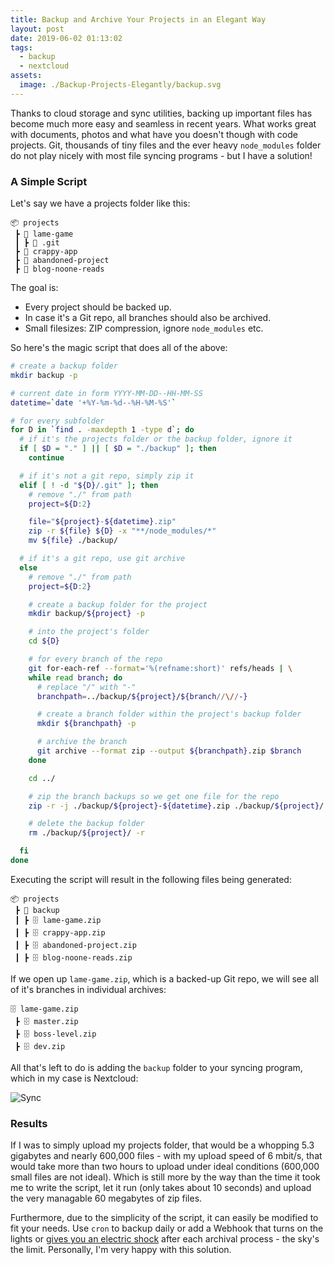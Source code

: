 ```yaml
---
title: Backup and Archive Your Projects in an Elegant Way
layout: post
date: 2019-06-02 01:13:02
tags:
  - backup
  - nextcloud
assets:
  image: ./Backup-Projects-Elegantly/backup.svg
---
```


Thanks to cloud storage and sync utilities, backing up important files has become much more easy and seamless in recent years. What works great with documents, photos and what have you doesn't though with code projects. Git, thousands of tiny files and the ever heavy `node_modules` folder do not play nicely with most file syncing programs - but I have a solution!

<!-- more -->

### A Simple Script

Let's say we have a projects folder like this:

```
📦 projects
 ┣ 📂 lame-game
 ┃ ┣ 📂 .git
 ┣ 📂 crappy-app
 ┣ 📂 abandoned-project
 ┣ 📂 blog-noone-reads
```

The goal is:

- Every project should be backed up.
- In case it's a Git repo, all branches should also be archived.
- Small filesizes: ZIP compression, ignore `node_modules` etc.

So here's the magic script that does all of the above:

```bash
# create a backup folder
mkdir backup -p

# current date in form YYYY-MM-DD--HH-MM-SS
datetime=`date '+%Y-%m-%d--%H-%M-%S'`

# for every subfolder
for D in `find . -maxdepth 1 -type d`; do
  # if it's the projects folder or the backup folder, ignore it
  if [ $D = "." ] || [ $D = "./backup" ]; then
    continue

  # if it's not a git repo, simply zip it
  elif [ ! -d "${D}/.git" ]; then
    # remove "./" from path
    project=${D:2}

    file="${project}-${datetime}.zip"
    zip -r ${file} ${D} -x "**/node_modules/*"
    mv ${file} ./backup/

  # if it's a git repo, use git archive
  else
    # remove "./" from path
    project=${D:2}

    # create a backup folder for the project
    mkdir backup/${project} -p

    # into the project's folder
    cd ${D}

    # for every branch of the repo
    git for-each-ref --format='%(refname:short)' refs/heads | \
    while read branch; do
      # replace "/" with "-"
      branchpath=../backup/${project}/${branch//\//-}

      # create a branch folder within the project's backup folder
      mkdir ${branchpath} -p

      # archive the branch
      git archive --format zip --output ${branchpath}.zip $branch
    done

    cd ../

    # zip the branch backups so we get one file for the repo
    zip -r -j ./backup/${project}-${datetime}.zip ./backup/${project}/

    # delete the backup folder
    rm ./backup/${project}/ -r

  fi
done
```

Executing the script will result in the following files being generated:

```
📦 projects
 ┣ 📂 backup
 ┃ ┣ 🗄 lame-game.zip
 ┃ ┣ 🗄 crappy-app.zip
 ┃ ┣ 🗄 abandoned-project.zip
 ┃ ┣ 🗄 blog-noone-reads.zip
```

If we open up `lame-game.zip`, which is a backed-up Git repo, we will see all of it's branches in individual archives:

```
🗄 lame-game.zip
 ┣ 🗄 master.zip
 ┣ 🗄 boss-level.zip
 ┣ 🗄 dev.zip
```

All that's left to do is adding the `backup` folder to your syncing program, which in my case is Nextcloud:

![Sync](./Backup-Projects-Elegantly/sync.png)

### Results

If I was to simply upload my projects folder, that would be a whopping 5.3 gigabytes and nearly 600,000 files - with my upload speed of 6 mbit/s, that would take more than two hours to upload under ideal conditions (600,000 small files are not ideal). Which is still more by the way than the time it took me to write the script, let it run (only takes about 10 seconds) and upload the very managable 60 megabytes of zip files.

Furthermore, due to the simplicity of the script, it can easily be modified to fit your needs. Use `cron` to backup daily or add a Webhook that turns on the lights or [gives you an electric shock](https://pavlok.com) after each archival process - the sky's the limit. Personally, I'm very happy with this solution.
